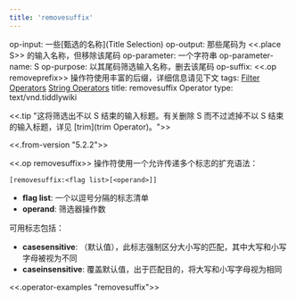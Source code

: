 ```yaml
---
title: 'removesuffix'
---
```


op-input: 一些[甄选的名称](Title Selection)
op-output: 那些尾码为 <<.place S>> 的输入名称，但移除该尾码
op-parameter: 一个字符串
op-parameter-name: S
op-purpose: 以其尾码筛选输入名称，删去该尾码
op-suffix: <<.op removeprefix>> 操作符使用丰富的后缀，详细信息请见下文
tags: [Filter Operators](#Filter%20Operators) [String Operators](#String%20Operators)
title: removesuffix Operator
type: text/vnd.tiddlywiki

<<.tip "这将筛选出不以 S 结束的输入标题。有关删除 S 而不过滤掉不以 S 结束的输入标题，详见 [trim](trim Operator)。">>

<<.from-version "5.2.2">>

<<.op removesuffix>> 操作符使用一个允许传递多个标志的扩充语法：

```
[removesuffix:<flag list>[<operand>]]
```

* **flag list**: 一个以逗号分隔的标志清单
* **operand**: 筛选器操作数

可用标志包括：

* **casesensitive**: （默认值），此标志强制区分大小写的匹配，其中大写和小写字母被视为不同
* **caseinsensitive**: 覆盖默认值，出于匹配目的，将大写和小写字母视为相同

<<.operator-examples "removesuffix">>
